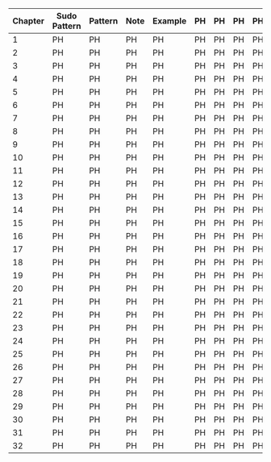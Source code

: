 Chapter | Sudo Pattern | Pattern | Note | Example | PH | PH | PH | PH | PH | PH | PH
--- | --- | --- | --- |--- |--- |--- |--- |--- |--- |--- |---
1 | PH | PH | PH | PH | PH | PH | PH | PH | PH | PH | PH
2 | PH | PH | PH | PH | PH | PH | PH | PH | PH | PH | PH
3 | PH | PH | PH | PH | PH | PH | PH | PH | PH | PH | PH
4 | PH | PH | PH | PH | PH | PH | PH | PH | PH | PH | PH
5 | PH | PH | PH | PH | PH | PH | PH | PH | PH | PH | PH
6 | PH | PH | PH | PH | PH | PH | PH | PH | PH | PH | PH
7 | PH | PH | PH | PH | PH | PH | PH | PH | PH | PH | PH
8 | PH | PH | PH | PH | PH | PH | PH | PH | PH | PH | PH
9 | PH | PH | PH | PH | PH | PH | PH | PH | PH | PH | PH
10 | PH | PH | PH | PH | PH | PH | PH | PH | PH | PH | PH
11 | PH | PH | PH | PH | PH | PH | PH | PH | PH | PH | PH
12 | PH | PH | PH | PH | PH | PH | PH | PH | PH | PH | PH
13 | PH | PH | PH | PH | PH | PH | PH | PH | PH | PH | PH
14 | PH | PH | PH | PH | PH | PH | PH | PH | PH | PH | PH
15 | PH | PH | PH | PH | PH | PH | PH | PH | PH | PH | PH
16 | PH | PH | PH | PH | PH | PH | PH | PH | PH | PH | PH
17 | PH | PH | PH | PH | PH | PH | PH | PH | PH | PH | PH
18 | PH | PH | PH | PH | PH | PH | PH | PH | PH | PH | PH
19 | PH | PH | PH | PH | PH | PH | PH | PH | PH | PH | PH
20 | PH | PH | PH | PH | PH | PH | PH | PH | PH | PH | PH
21 | PH | PH | PH | PH | PH | PH | PH | PH | PH | PH | PH
22 | PH | PH | PH | PH | PH | PH | PH | PH | PH | PH | PH
23 | PH | PH | PH | PH | PH | PH | PH | PH | PH | PH | PH
24 | PH | PH | PH | PH | PH | PH | PH | PH | PH | PH | PH
25 | PH | PH | PH | PH | PH | PH | PH | PH | PH | PH | PH
26 | PH | PH | PH | PH | PH | PH | PH | PH | PH | PH | PH
27 | PH | PH | PH | PH | PH | PH | PH | PH | PH | PH | PH
28 | PH | PH | PH | PH | PH | PH | PH | PH | PH | PH | PH
29 | PH | PH | PH | PH | PH | PH | PH | PH | PH | PH | PH
30 | PH | PH | PH | PH | PH | PH | PH | PH | PH | PH | PH
31 | PH | PH | PH | PH | PH | PH | PH | PH | PH | PH | PH
32 | PH | PH | PH | PH | PH | PH | PH | PH | PH | PH | PH
